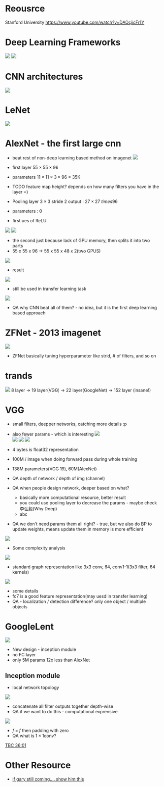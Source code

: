# Reousrce
Stanford University 
https://www.youtube.com/watch?v=DAOcjicFr1Y

# Deep Learning Frameworks
<img src='./images/cnna_1.png'></img>
<img src='./images/cnna_2.png'></img>

# CNN architectures
<img src='./images/cnna_3.png'></img>

# LeNet

<img src='./images/cnna_4.png'></img>

# AlexNet - the first large cnn
* beat rest of non-deep learning based method on imagenet
<img src='./images/cnna_5.png'></img>

* first layer $55 \times 55 \times 96$
* parameters $11 \times 11 \times 3 \times 96$ = 35K
* TODO feature map height? depends on how many filters you have in the layer =)
* Pooling layer $3 \times 3$ stride 2 output : $27 \times 27 \ times 96$
* parameters : 0
* first ues of ReLU

<img src='./images/cnna_6.png'></img>
<img src='./images/cnna_7.png'></img>

* the second just because lack of GPU memory, then splits it into two parts
* 55 x 55 x 96 -> 55 x 55 x 48 x 2(two GPUS)

<img src='./images/cnna_8.png'></img>

* result

<img src='./images/cnna_9.png'></img>

* still be used in transfer learning task

<img src='./images/cnna_10.png'></img>  

* QA why CNN beat all of them? - no idea, but it is the first deep learning based approach

# ZFNet - 2013 imagenet
<img src='./images/cnna_11.png'></img>
* ZFNet basically tuning hyperparameter like strid, # of filters, and so on

# trands

<img src='./images/cnna_12.png'></img>
8 layer -> 19 layer(VGG) -> 22 layer(GoogleNet) -> 152 layer (insane!)

# VGG
* small filters, deepper networks, catching more details :p
* also fewer params - which is interesting
<img src='./images/cnna_13.png'></img>  
<img src='./images/cnna_14.png'></img>
<img src='./images/cnna_15.png'></img>
<img src='./images/cnna_16.png'></img>

* 4 bytes is float32 representation
* 100M / image when doing forward pass during whole training
* 138M parameters(VGG 19), 60M(AlexNet)
* QA depth of network / depth of img (channel)
* QA when people design network, deeper based on what?
  * basically more computational resource, better result
  * you could use pooling layer to decrease the params - maybe check 李弘毅(Why Deep)
  * abc
* QA we don't need params them all right? - true, but we also do BP to update weights, means update them in memory is more efficient

<img src='./images/cnna_16.png'></img>

* Some complexity analysis

<img src='./images/cnna_17.png'></img>
* standard graph representation like 3x3 conv, 64, conv1-1(3x3 filter, 64 kernels)

<img src='./images/cnna_18.png'></img>

* some details
* fc7 is a good feature representation(may uesd in transfer learning)
* QA - localization / detection difference? only one object / multiple objects

# GoogleLent

<img src='./images/cnna_19.png'></img>

* New design - inception module
* no FC layer
* only 5M params 12x less than AlexNet

## Inception module
* local network topology

<img src='./images/cnna_20.png'></img>

* concatenate all filter outputs together depth-wise
* QA if we want to do this - computational exprensive

<img src='./images/cnna_21.png'></img>
* $f \times f$ then padding with zero
* QA what is $1 \times 1$conv?

[TBC 36:01](https://www.youtube.com/watch?v=DAOcjicFr1Y)

# Other Resource
* [if gary still coming.... show him this](https://brohrer.mcknote.com/zh-Hant/how_machine_learning_works/how_convolutional_neural_networks_work.html)